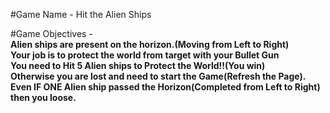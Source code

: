 #Game Name - Hit the Alien Ships

#Game Objectives -\
**Alien ships are present on the horizon.(Moving from Left to Right)** \
**Your job is to protect the world from target with your Bullet Gun** \
**You need to Hit 5 Alien ships to Protect the World!!(You win)**\
**Otherwise you are lost and need to start the Game(Refresh the Page).**\
**Even IF ONE Alien ship passed the Horizon(Completed from Left to Right) then you loose.**
